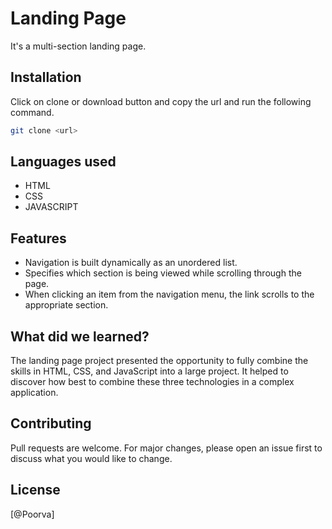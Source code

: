# Landing Page

It's a multi-section landing page. 

## Installation

Click on clone or download button and copy the url and run the following command.

```bash
git clone <url>
```

## Languages used

- HTML
- CSS
- JAVASCRIPT

## Features

- Navigation is built dynamically as an unordered list.
- Specifies which section is being viewed while scrolling through the page.
- When clicking an item from the navigation menu, the link scrolls to the appropriate section.

## What did we learned?

The landing page project presented the opportunity to fully combine the skills in HTML, CSS, and JavaScript into a large project. It helped to discover how best to combine these three technologies in a complex application.

## Contributing
Pull requests are welcome. For major changes, please open an issue first to discuss what you would like to change.


## License
[@Poorva]
